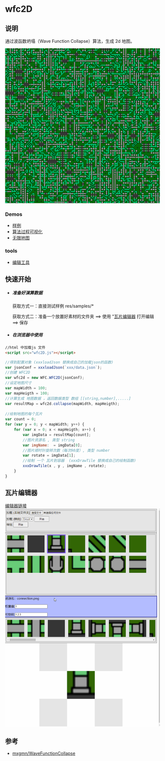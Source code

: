 # wfc2D
## 说明
通过波函数坍塌（Wave Function Collapse）算法，生成 2d 地图。

[![image](./res/info/cover.png)](https://anseyuyin.github.io/wfc2D/demos/2DMapExample/)

### Demos
- [样例](https://anseyuyin.github.io/wfc2D/demos/2DMapExample/) 
- [算法过程可视化](https://anseyuyin.github.io/wfc2D/demos/algorithmVisualization/) 
- [无限地图](https://anseyuyin.github.io/wfc2D/demos/endlessMap/build/web-desktop/) 

### tools
- [编辑工具](https://anseyuyin.github.io/wfc2D/demos/2DMapEditor/) 
## 快速开始
- ##### 准备好演算数据
    获取方式一：直接测试样例 res/samples/*

    获取方式二：准备一个放置好素材的文件夹 ==> 使用 "[瓦片编辑器](https://github.com/anseyuyin/wfc2D/blob/main/demos/2DMapEditor/README.md) 打开编辑 ==> 保存

- ##### 在浏览器中使用
````html
//html 中加载js 文件
<script src="wfc2D.js"></script>
````
````javascript
//得到配置对象 (xxxloadJson 替换成自己的加载json的函数)
var jsonConf = xxxloadJson(`xxx/data.json`);
//创建 WFC2D
var wfc2d = new WFC.WFC2D(jsonConf);
//设定地图尺寸
var mapWidth = 100;
var mapHeigth = 100;
//计算生成 地图数据 ，返回数据类型 数组 [[string,number],.....]
var resultMap = wfc2d.collapse(mapWidth, mapHeigth);

//绘制地图的每个瓦片
var count = 0;
for (var y = 0; y < mapWidth; y++) {
    for (var x = 0; x < mapHeigth; x++) {
        var imgData = resultMap[count];
        //图片资源名 , 类型 string
        var imgName:  = imgData[0];
        //图片顺时针旋转次数（每次90度）, 类型 number 
        var rotate = imgData[1];
        //绘制 一个 瓦片到容器  (xxxDrawTile 替换成自己的绘制函数)
        xxxDrawTile(x , y , imgName , rotate);
    }
}

````

## 瓦片编辑器
[编辑器链接](https://anseyuyin.github.io/wfc2D/demos/2DMapEditor/)
[![image](./res/info/editor_course.gif)](https://anseyuyin.github.io/wfc2D/demos/2DMapEditor/)

## 参考

- [mxgmn/WaveFunctionCollapse](https://github.com/mxgmn/WaveFunctionCollapse)